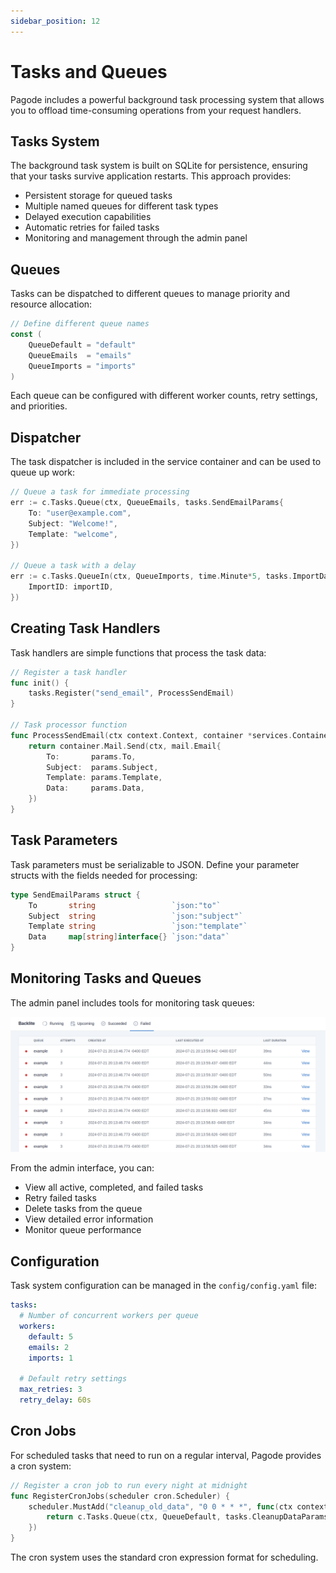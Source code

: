 ```yaml
---
sidebar_position: 12
---
```


# Tasks and Queues

Pagode includes a powerful background task processing system that allows you to offload time-consuming operations from your request handlers.

## Tasks System

The background task system is built on SQLite for persistence, ensuring that your tasks survive application restarts. This approach provides:

- Persistent storage for queued tasks
- Multiple named queues for different task types
- Delayed execution capabilities
- Automatic retries for failed tasks
- Monitoring and management through the admin panel

## Queues

Tasks can be dispatched to different queues to manage priority and resource allocation:

```go
// Define different queue names
const (
    QueueDefault = "default"
    QueueEmails  = "emails"
    QueueImports = "imports"
)
```

Each queue can be configured with different worker counts, retry settings, and priorities.

## Dispatcher

The task dispatcher is included in the service container and can be used to queue up work:

```go
// Queue a task for immediate processing
err := c.Tasks.Queue(ctx, QueueEmails, tasks.SendEmailParams{
    To: "user@example.com",
    Subject: "Welcome!",
    Template: "welcome",
})

// Queue a task with a delay
err := c.Tasks.QueueIn(ctx, QueueImports, time.Minute*5, tasks.ImportDataParams{
    ImportID: importID,
})
```

## Creating Task Handlers

Task handlers are simple functions that process the task data:

```go
// Register a task handler
func init() {
    tasks.Register("send_email", ProcessSendEmail)
}

// Task processor function
func ProcessSendEmail(ctx context.Context, container *services.Container, params tasks.SendEmailParams) error {
    return container.Mail.Send(ctx, mail.Email{
        To:       params.To,
        Subject:  params.Subject,
        Template: params.Template,
        Data:     params.Data,
    })
}
```

## Task Parameters

Task parameters must be serializable to JSON. Define your parameter structs with the fields needed for processing:

```go
type SendEmailParams struct {
    To       string                 `json:"to"`
    Subject  string                 `json:"subject"`
    Template string                 `json:"template"`
    Data     map[string]interface{} `json:"data"`
}
```

## Monitoring Tasks and Queues

The admin panel includes tools for monitoring task queues:

![Manage task queues](https://raw.githubusercontent.com/mikestefanello/readmeimages/main/backlite/failed.png)

From the admin interface, you can:

- View all active, completed, and failed tasks
- Retry failed tasks
- Delete tasks from the queue
- View detailed error information
- Monitor queue performance

## Configuration

Task system configuration can be managed in the `config/config.yaml` file:

```yaml
tasks:
  # Number of concurrent workers per queue
  workers:
    default: 5
    emails: 2
    imports: 1

  # Default retry settings
  max_retries: 3
  retry_delay: 60s
```

## Cron Jobs

For scheduled tasks that need to run on a regular interval, Pagode provides a cron system:

```go
// Register a cron job to run every night at midnight
func RegisterCronJobs(scheduler cron.Scheduler) {
    scheduler.MustAdd("cleanup_old_data", "0 0 * * *", func(ctx context.Context, c *services.Container) error {
        return c.Tasks.Queue(ctx, QueueDefault, tasks.CleanupDataParams{})
    })
}
```

The cron system uses the standard cron expression format for scheduling.
